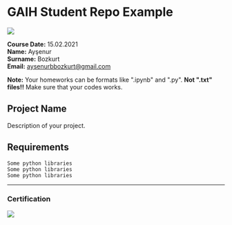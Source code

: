 # GAIH Student Repo Example
![](img/logo.png)

**Course Date:** 15.02.2021  
**Name:** Ayşenur  
**Surname:** Bozkurt  
**Email:** aysenurbbozkurt@gmail.com  

**Note:** Your homeworks can be formats like ".ipynb" and ".py". **Not ".txt" files!!** Make sure that your codes works.  

## Project Name
Description of your project.

## Requirements
```
Some python libraries
Some python libraries
Some python libraries
```
---

### Certification
![](img/certificate_ex.png)

